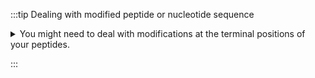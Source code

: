 
:::tip Dealing with modified peptide or nucleotide sequence

<details>
    <summary>
    You might need to deal with modifications at the terminal positions of your peptides.
    </summary>
    <div>

## Deal with modified peptide or nucleotide sequences

Peptides, proteins and nucleotides may contain non-natural amino acids or nucleic bases. They may also have chain modifications at the terminal positions. This could be the result of post-translational modifications (PTM), synthesis using non-natural amino acids, etc.

In order to deal with those cases the system allows entering sequences using one-letter code and all the modifications in parentheses either at a terminal position or directly after the residue.

Everything that is in parentheses will stay untouched and if a terminal position contains a parenthesis it will not be modified.

![](sequence.png)

Examples:

- Peptidic sequence
  - AAA(NH2) = HAlaAlaAlaNH2
  - (Me)C(S-1Se)(NH2) = Selenocysteine with N-terminal methylated and C-terminal amide
- Nucleic sequence
  - AA(C6H11O) = AA(C6H11O) : A dinucleotide on a glucose

</div>

</details>

:::